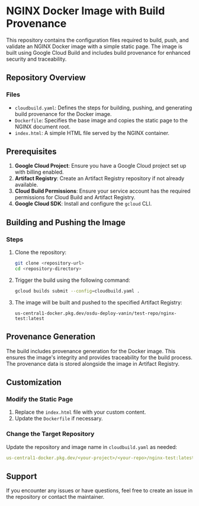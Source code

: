 # NGINX Docker Image with Build Provenance

This repository contains the configuration files required to build, push, and validate an NGINX Docker image with a simple static page. The image is built using Google Cloud Build and includes build provenance for enhanced security and traceability.

## Repository Overview

### Files

- `cloudbuild.yaml`: Defines the steps for building, pushing, and generating build provenance for the Docker image.
- `Dockerfile`: Specifies the base image and copies the static page to the NGINX document root.
- `index.html`: A simple HTML file served by the NGINX container.

## Prerequisites

1. **Google Cloud Project**: Ensure you have a Google Cloud project set up with billing enabled.
2. **Artifact Registry**: Create an Artifact Registry repository if not already available.
3. **Cloud Build Permissions**: Ensure your service account has the required permissions for Cloud Build and Artifact Registry.
4. **Google Cloud SDK**: Install and configure the `gcloud` CLI.

## Building and Pushing the Image

### Steps

1. Clone the repository:
   ```bash
   git clone <repository-url>
   cd <repository-directory>
   ```

2. Trigger the build using the following command:
   ```bash
   gcloud builds submit --config=cloudbuild.yaml .
   ```

3. The image will be built and pushed to the specified Artifact Registry:
   ```
   us-central1-docker.pkg.dev/osdu-deploy-vanin/test-repo/nginx-test:latest
   ```

## Provenance Generation

The build includes provenance generation for the Docker image. This ensures the image's integrity and provides traceability for the build process. The provenance data is stored alongside the image in Artifact Registry.

## Customization

### Modify the Static Page

1. Replace the `index.html` file with your custom content.
2. Update the `Dockerfile` if necessary.

### Change the Target Repository

Update the repository and image name in `cloudbuild.yaml` as needed:
```yaml
us-central1-docker.pkg.dev/<your-project>/<your-repo>/nginx-test:latest
```

## Support

If you encounter any issues or have questions, feel free to create an issue in the repository or contact the maintainer.

